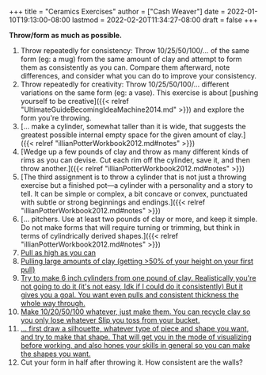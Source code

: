 +++
title = "Ceramics Exercises"
author = ["Cash Weaver"]
date = 2022-01-10T19:13:00-08:00
lastmod = 2022-02-20T11:34:27-08:00
draft = false
+++

****Throw/form as much as possible.****

1.  Throw repeatedly for consistency: Throw 10/25/50/100/... of the same form (eg: a mug) from the same amount of clay and attempt to form them as consistently as you can. Compare them afterward, note differences, and consider what you can do to improve your consistency.
2.  Throw repeatedly for creativity: Throw 10/25/50/100/... different variations on the same form (eg: a vase). This exercise is about [pushing yourself to be creative]({{< relref "UltimateGuideBecomingIdeaMachine2014.md" >}}) and explore the form you're throwing.
3.  [... make a cylinder, somewhat taller than it is wide, that suggests the greatest possible internal empty space for the given amount of clay.]({{< relref "illianPotterWorkbook2012.md#notes" >}})
4.  [Wedge up a few pounds of clay and throw as many different kinds of rims as you can devise. Cut each rim off the cylinder, save it, and then throw another.]({{< relref "illianPotterWorkbook2012.md#notes" >}})
5.  [The third assignment is to throw a cylinder that is not just a throwing exercise but a finished pot—a cylinder with a personality and a story to tell. It can be simple or complex, a bit concave or convex, punctuated with subtle or strong beginnings and endings.]({{< relref "illianPotterWorkbook2012.md#notes" >}})
6.  [... pitchers. Use at least two pounds of clay or more, and keep it simple. Do not make forms that will require turning or trimming, but think in terms of cylindrically derived shapes.]({{< relref "illianPotterWorkbook2012.md#notes" >}})
7.  [Pull as high as you can](https://www.reddit.com/r/Pottery/comments/47wf90/comment/d0g8rmo/?utm_source=share&utm_medium=web2x&context=3)
8.  [Pulling large amounts of clay (getting &gt;50% of your height on your first pull)](https://www.reddit.com/r/Pottery/comments/47wf90/comment/d0g8rmo/?utm_source=share&utm_medium=web2x&context=3)
9.  [Try to make 6 inch cylinders from one pound of clay. Realistically you're not going to do it (it's not easy, Idk if I could do it consistently) But it gives you a goal. You want even pulls and consistent thickness the whole way through.](https://www.reddit.com/r/Pottery/comments/47wf90/comment/d0fxp8q/?utm_source=share&utm_medium=web2x&context=3)
10. [Make 10/20/50/100 whatever, just make them. You can recycle clay so you only lose whatever Slip you toss from your bucket.](https://www.reddit.com/r/Pottery/comments/47wf90/comment/d0fxp8q/?utm_source=share&utm_medium=web2x&context=3)
11. [... first draw a silhouette, whatever type of piece and shape you want, and try to make that shape. That will get you in the mode of visualizing before working, and also hones your skills in general so you can make the shapes you want.](https://www.reddit.com/r/Pottery/comments/47wf90/comment/d0g0qxj/?utm_source=share&utm_medium=web2x&context=3)
12. Cut your form in half after throwing it. How consistent are the walls?

